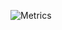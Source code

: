 ![Metrics](https://metrics.lecoq.io/?template=classic&base.repositories=0&base.metadata=0&base=header%2C%20activity%2C%20community%2C%20repositories%2C%20metadata&base.indepth=false&base.hireable=false&base.skip=false&config.timezone=Europe%2FParis)

